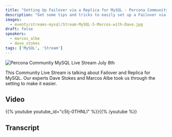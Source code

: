```yaml
---
title: "Setting Up Failover via a Replica for MySQL - Percona Community MySQL Live Stream & Chat - July 8th"
description: "Get some tips and tricks to easily set up a Failover via a Replica for MySQL with Percona Community MySQL Live Stream"
images:
  - events/streams-mysql/Stream-MySQL-5-Marcos-with-Dave.jpg
draft: false
speakers:
  - marcos_albe
  - dave_stokes
tags: ['MySQL', 'Stream']
---
```

![Percona Community MySQL Live Stream July 8th](events/streams-mysql/Stream-MySQL-5-Marcos-with-Dave.jpg)

This Community Live Stream is talking about Failover and Replica for MySQL. Our experts Dave Stokes and Marcos Albe took us through the setting to make it easier.


## Video

{{% youtube youtube_id="c5tj-0THNLI" %}}{{% /youtube %}}

## Transcript





